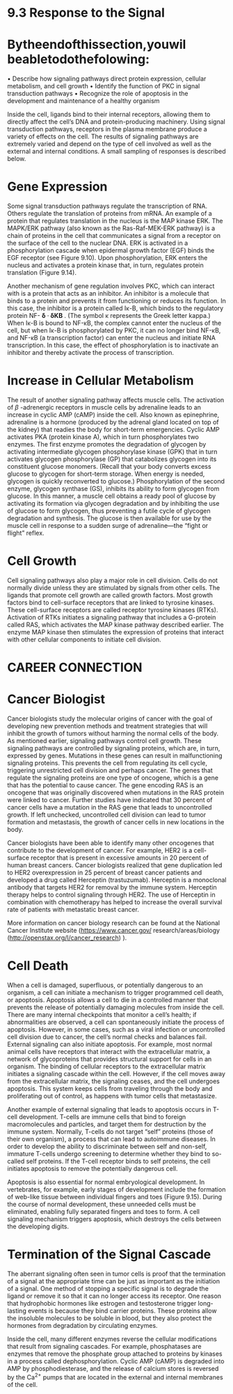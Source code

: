 # 9.3 Response to the Signal

# Bytheendofthissection,youwil beabletodothefolowing:

• Describe how signaling pathways direct protein expression, cellular metabolism, and cell growth • Identify the function of $\mathsf { P K C }$ in signal transduction pathways • Recognize the role of apoptosis in the development and maintenance of a healthy organism

Inside the cell, ligands bind to their internal receptors, allowing them to directly affect the cell’s DNA and protein-producing machinery. Using signal transduction pathways, receptors in the plasma membrane produce a variety of effects on the cell. The results of signaling pathways are extremely varied and depend on the type of cell involved as well as the external and internal conditions. A small sampling of responses is described below.

# Gene Expression

Some signal transduction pathways regulate the transcription of RNA. Others regulate the translation of proteins from mRNA. An example of a protein that regulates translation in the nucleus is the MAP kinase ERK. The MAPK/ERK pathway (also known as the Ras-Raf-MEK-ERK pathway) is a chain of proteins in the cell that communicates a signal from a receptor on the surface of the cell to the nuclear DNA. ERK is activated in a phosphorylation cascade when epidermal growth factor (EGF) binds the EGF receptor (see Figure 9.10). Upon phosphorylation, ERK enters the nucleus and activates a protein kinase that, in turn, regulates protein translation (Figure 9.14).

Another mechanism of gene regulation involves PKC, which can interact with is a protein that acts as an inhibitor. An inhibitor is a molecule that binds to a protein and prevents it from functioning or reduces its function. In this case, the inhibitor is a protein called Iκ-B, which binds to the regulatory protein NF- $\mathbf { \delta } \cdot \mathbf { \delta K B }$ . (The symbol κ represents the Greek letter kappa.) When Iκ-B is bound to NF-κB, the complex cannot enter the nucleus of the cell, but when Iκ-B is phosphorylated by PKC, it can no longer bind NF-κB, and NF-κB (a transcription factor) can enter the nucleus and initiate RNA transcription. In this case, the effect of phosphorylation is to inactivate an inhibitor and thereby activate the process of transcription.

# Increase in Cellular Metabolism

The result of another signaling pathway affects muscle cells. The activation of $\beta$ -adrenergic receptors in muscle cells by adrenaline leads to an increase in cyclic AMP (cAMP) inside the cell. Also known as epinephrine, adrenaline is a hormone (produced by the adrenal gland located on top of the kidney) that readies the body for short-term emergencies. Cyclic AMP activates PKA (protein kinase A), which in turn phosphorylates two enzymes. The first enzyme promotes the degradation of glycogen by activating intermediate glycogen phosphorylase kinase (GPK) that in turn activates glycogen phosphorylase (GP) that catabolizes glycogen into its constituent glucose monomers. (Recall that your body converts excess glucose to glycogen for short-term storage. When energy is needed, glycogen is quickly reconverted to glucose.) Phosphorylation of the second enzyme, glycogen synthase (GS), inhibits its ability to form glycogen from glucose. In this manner, a muscle cell obtains a ready pool of glucose by activating its formation via glycogen degradation and by inhibiting the use of glucose to form glycogen, thus preventing a futile cycle of glycogen degradation and synthesis. The glucose is then available for use by the muscle cell in response to a sudden surge of adrenaline—the “fight or flight” reflex.

# Cell Growth

Cell signaling pathways also play a major role in cell division. Cells do not normally divide unless they are stimulated by signals from other cells. The ligands that promote cell growth are called growth factors. Most growth factors bind to cell-surface receptors that are linked to tyrosine kinases. These cell-surface receptors are called receptor tyrosine kinases (RTKs). Activation of RTKs initiates a signaling pathway that includes a G-protein called RAS, which activates the MAP kinase pathway described earlier. The enzyme MAP kinase then stimulates the expression of proteins that interact with other cellular components to initiate cell division.



# CAREER CONNECTION

# Cancer Biologist

Cancer biologists study the molecular origins of cancer with the goal of developing new prevention methods and treatment strategies that will inhibit the growth of tumors without harming the normal cells of the body. As mentioned earlier, signaling pathways control cell growth. These signaling pathways are controlled by signaling proteins, which are, in turn, expressed by genes. Mutations in these genes can result in malfunctioning signaling proteins. This prevents the cell from regulating its cell cycle, triggering unrestricted cell division and perhaps cancer. The genes that regulate the signaling proteins are one type of oncogene, which is a gene that has the potential to cause cancer. The gene encoding RAS is an oncogene that was originally discovered when mutations in the RAS protein were linked to cancer. Further studies have indicated that 30 percent of cancer cells have a mutation in the RAS gene that leads to uncontrolled growth. If left unchecked, uncontrolled cell division can lead to tumor formation and metastasis, the growth of cancer cells in new locations in the body.

Cancer biologists have been able to identify many other oncogenes that contribute to the development of cancer. For example, HER2 is a cell-surface receptor that is present in excessive amounts in 20 percent of human breast cancers. Cancer biologists realized that gene duplication led to HER2 overexpression in 25 percent of breast cancer patients and developed a drug called Herceptin (trastuzumab). Herceptin is a monoclonal antibody that targets HER2 for removal by the immune system. Herceptin therapy helps to control signaling through HER2. The use of Herceptin in combination with chemotherapy has helped to increase the overall survival rate of patients with metastatic breast cancer.

More information on cancer biology research can be found at the National Cancer Institute website (https://www.cancer.gov/ research/areas/biology (http://openstax.org/l/cancer_research) ).

# Cell Death

When a cell is damaged, superfluous, or potentially dangerous to an organism, a cell can initiate a mechanism to trigger programmed cell death, or apoptosis. Apoptosis allows a cell to die in a controlled manner that prevents the release of potentially damaging molecules from inside the cell. There are many internal checkpoints that monitor a cell’s health; if abnormalities are observed, a cell can spontaneously initiate the process of apoptosis. However, in some cases, such as a viral infection or uncontrolled cell division due to cancer, the cell’s normal checks and balances fail. External signaling can also initiate apoptosis. For example, most normal animal cells have receptors that interact with the extracellular matrix, a network of glycoproteins that provides structural support for cells in an organism. The binding of cellular receptors to the extracellular matrix initiates a signaling cascade within the cell. However, if the cell moves away from the extracellular matrix, the signaling ceases, and the cell undergoes apoptosis. This system keeps cells from traveling through the body and proliferating out of control, as happens with tumor cells that metastasize.

Another example of external signaling that leads to apoptosis occurs in T-cell development. T-cells are immune cells that bind to foreign macromolecules and particles, and target them for destruction by the immune system. Normally, T-cells do not target “self” proteins (those of their own organism), a process that can lead to autoimmune diseases. In order to develop the ability to discriminate between self and non-self, immature T-cells undergo screening to determine whether they bind to so-called self proteins. If the T-cell receptor binds to self proteins, the cell initiates apoptosis to remove the potentially dangerous cell.

Apoptosis is also essential for normal embryological development. In vertebrates, for example, early stages of development include the formation of web-like tissue between individual fingers and toes (Figure 9.15). During the course of normal development, these unneeded cells must be eliminated, enabling fully separated fingers and toes to form. A cell signaling mechanism triggers apoptosis, which destroys the cells between the developing digits.

# Termination of the Signal Cascade

The aberrant signaling often seen in tumor cells is proof that the termination of a signal at the appropriate time can be just as important as the initiation of a signal. One method of stopping a specific signal is to degrade the ligand or remove it so that it can no longer access its receptor. One reason that hydrophobic hormones like estrogen and testosterone trigger long-lasting events is because they bind carrier proteins. These proteins allow the insoluble molecules to be soluble in blood, but they also protect the hormones from degradation by circulating enzymes.

Inside the cell, many different enzymes reverse the cellular modifications that result from signaling cascades. For example, phosphatases are enzymes that remove the phosphate group attached to proteins by kinases in a process called dephosphorylation. Cyclic AMP (cAMP) is degraded into AMP by phosphodiesterase, and the release of calcium stores is reversed by the $\mathsf { C a } ^ { 2 + }$ pumps that are located in the external and internal membranes of the cell.